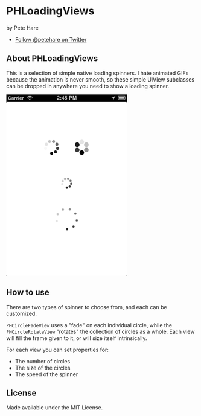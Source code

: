 # PHLoadingViews

by Pete Hare

  * [Follow @petehare on Twitter][1]

## About PHLoadingViews

This is a selection of simple native loading spinners. I hate animated GIFs because the animation is never smooth, so these simple UIView subclasses can be dropped in anywhere you need to show a loading spinner.

<img src="https://github.com/petehare/PHLoadingViews/raw/master/PHLoadingViews/PHLoadingViewsDemo.png" alt="Screenshot PHLoadingViews Demo" width="320" style="width:320px;"/>

## How to use

There are two types of spinner to choose from, and each can be customized.

`PHCircleFadeView` uses a "fade" on each individual circle, while the `PHCircleRotateView` "rotates" the collection of circles as a whole. Each view will fill the frame given to it, or will size itself intrinsically.

For each view you can set properties for:

  * The number of circles
  * The size of the circles
  * The speed of the spinner

## License

Made available under the MIT License.

[1]: http://twitter.com/petehare/ "@petehare on Twitter"